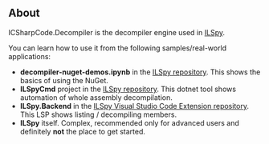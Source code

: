 ## About

ICSharpCode.Decompiler is the decompiler engine used in [ILSpy](https://github.com/icsharpcode/ILSpy/).

You can learn how to use it from the following samples/real-world applications:

* **decompiler-nuget-demos.ipynb** in the [ILSpy repository](https://github.com/icsharpcode/ILSpy/). This shows the basics of using the NuGet.
* **ILSpyCmd** project in the [ILSpy repository](https://github.com/icsharpcode/ILSpy/tree/master/ICSharpCode.ILSpyCmd). This dotnet tool shows automation of whole assembly decompilation.
* **ILSpy.Backend** in the [ILSpy Visual Studio Code Extension repository](https://github.com/icsharpcode/ilspy-vscode/tree/master/backend). This LSP shows listing / decompiling members.
* **ILSpy** itself. Complex, recommended only for advanced users and definitely **not** the place to get started.
